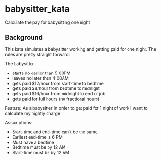 # babysitter_kata
Calculate the pay for babysitting one night

Background
----------
This kata simulates a babysitter working and getting paid for one night.  The rules are pretty straight forward:

The babysitter 
- starts no earlier than 5:00PM
- leaves no later than 4:00AM
- gets paid $12/hour from start-time to bedtime
- gets paid $8/hour from bedtime to midnight
- gets paid $16/hour from midnight to end of job
- gets paid for full hours (no fractional hours)


Feature:
As a babysitter
In order to get paid for 1 night of work
I want to calculate my nightly charge


Assumptions:
- Start-time and end-time can't be the same
- Earliest end-time is 6 PM
- Must have a bedtime
- Bedtime must be by 12 AM
- Start-time must be by 12 AM

